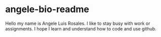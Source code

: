 # angele-bio-readme
Hello my name is Angele Luis Rosales. I like to stay busy with work or assignments. I hope I learn and understand how to code and use github.
